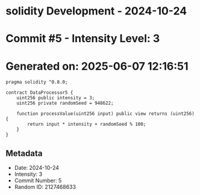 ﻿# solidity Development - 2024-10-24
# Commit #5 - Intensity Level: 3
# Generated on: 2025-06-07 12:16:51
```solidity
pragma solidity ^0.8.0;

contract DataProcessor5 {
    uint256 public intensity = 3;
    uint256 private randomSeed = 948622;

    function processValue(uint256 input) public view returns (uint256) {
        return input * intensity + randomSeed % 100;
    }
}
```
## Metadata
- Date: 2024-10-24
- Intensity: 3
- Commit Number: 5
- Random ID: 2127468633

